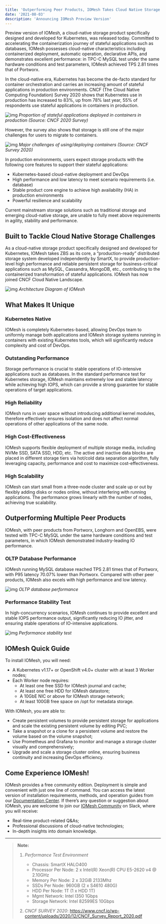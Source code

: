 ```yaml
---
title: 'Outperforming Peer Products, IOMesh Takes Cloud Native Storage to the Next Level'
date: '2021-08-03'
description: 'Announcing IOMesh Preview Version'
---
```


Preview version of IOMesh, a cloud-native storage product specifically designed and developed for Kubernetes, was released today. Committed to accelerating the containerization journey of stateful applications such as databases, IOMesh possesses cloud-native characteristics including containerized deployment, automatic operation, declarative APIs, and demonstrates excellent performance: in TPC-C MySQL test under the same hardware conditions and test parameters, IOMesh achieved TPS 2.81 times that of Portworx.

In the cloud-native era, Kubernetes has become the de-facto standard for container orchestration and carries an increasing amount of stateful applications in production environments. CNCF (The Cloud Native Computing Foundation) Survey 2020 shows that Kubernetes use in production has increased to 83%, up from 78% last year, 55% of respondents use stateful applications in containers in production.

![img](../../cncf_survey1.png)
*Proportion of stateful applications deployed in containers in production (Source: CNCF 2020 Survey)*

However, the survey also shows that storage is still one of the major challenges for users to migrate to containers.

![img](../../cncf_survey2.png)
*Major challenges of using/deploying containers (Source: CNCF Survey 2020)*

In production environments, users expect storage products with the following core features to support their stateful applications:

- Kubernetes-based cloud-native deployment and DevOps
- High performance and low latency to meet scenario requirements (i.e. database)
- Stable product core engine to achieve high availability (HA) in production environments
- Powerful resilience and scalability 

Current mainstream storage solutions such as traditional storage and emerging cloud-native storage, are unable to fully meet above requirements in agility, stability and performance.

## **Built to Tackle Cloud Native Storage Challenges**

As a cloud-native storage product specifically designed and developed for Kubernetes, IOMesh takes ZBS as its core, a “production-ready” distributed storage system developed independently by SmartX, to provide production-level high performance and reliable persistent storage for business-critical applications such as MySQL, Cassandra, MongoDB, etc., contributing to the containerized transformation of stateful applications. IOMesh has now joined CNCF Cloud Native Landscape.

![img](../../arch.png)
*Architecture Diagram of IOMesh*

## **What Makes It Unique**

### **Kubernetes Native**

IOMesh is completely Kubernetes-based, allowing DevOps team to uniformly manage both applications and IOMesh storage systems running in containers with existing Kubernetes tools, which will significantly reduce complexity and cost of DevOps.

### **Outstanding Performance**

Storage performance is crucial to stable operations of IO-intensive applications such as databases. In the standard performance test for Kubernetes storage, IOMesh maintains extremely low and stable latency while achieving high IOPS, which can provide a strong guarantee for stable operations of target applications.

### **High Reliability**

IOMesh runs in user space without introducing additional kernel modules, therefore effectively ensures isolation and does not affect normal operations of other applications of the same node.

### **High Cost-Effectiveness**

IOMesh supports flexible deployment of multiple storage media, including NVMe SSD, SATA SSD, HDD, etc. The active and inactive data blocks are placed in different storage tiers via hot/cold data separation algorithm, fully leveraging capacity, performance and cost to maximize cost-effectiveness.

### **High Scalability**

IOMesh can start small from a three-node cluster and scale up or out by flexibly adding disks or nodes online, without interfering with running applications. The performance grows linearly with the number of nodes, achieving true scalability.

## **Outperforming Multiple Peer Products**

IOMesh, with peer products from Portworx, Longhorn and OpenEBS, were tested with TPC-C MySQL under the same hardware conditions and test parameters, in which IOMesh demonstrated industry-leading IO performance.

### **OLTP Database Performance**

IOMesh running MySQL database reached TPS 2.81 times that of Portworx, with P95 latency 70.07% lower than Portworx. Compared with other peer products, IOMesh also excels with high performance and low latency.

![img](../../performance1.png)
*OLTP database performance* 

### **Performance Stability Test**

In high-concurrency scenarios, IOMesh continues to provide excellent and stable IOPS performance output, significantly reducing IO jitter, and ensuring stable operations of IO-intensive applications.

![img](../../performance2.png)
*Performance stability test*

## **IOMesh Quick Guide**

To install IOMesh, you will need:

- A Kubernetes v1.17+ or OpenShift v4.0+ cluster with at least 3 Worker nodes;
- Each Worker node requires:
  - At least one free SSD for IOMesh journal and cache;
  - At least one free HDD for IOMesh datastore;
  - A 10GbE NIC or above for IOMesh storage network;
  - At least 100GB free space on /opt for metadata storage.

With IOMesh, you are able to:

- Create persistent volumes to provide persistent storage for applications and scale the existing persistent volume by editing PVC;
- Take a snapshot or a clone for a persistent volume and restore the volume based on the volume snapshot;
- Use Prometheus and Grafana to monitor and manage a storage cluster visually and comprehensively;
- Upgrade and scale a storage cluster online, ensuring business continuity and increasing DevOps efficiency.

## **Come Experience IOMesh!**

IOMesh provides a free community edition. Deployment is simple and convenient with just one line of command. You can access the latest version of installation requirements, methods, and operation guides from our [Documentation Center](http://docs.iomesh.com/about-iomesh/introduction). If there’s any question or suggestion about IOMesh, you are welcome to join our [IOMesh Community](https://join.slack.com/t/iomesh/shared_invite/zt-pnqohdau-vZnhWMsm0ETSbPA_AJGCRw) on Slack, where you will receive:

- Real-time product-related Q&As;
- Professional discussions of cloud-native technologies;
- In-depth insights into domain knowledge.

------

> **Note:**
> 1. *Performance Test Environment*  
>     - Chassis: SmartX HALO400
>     - Processor Per Node: 2 x Intel(R) Xeon(R) CPU E5-2620 v4 @ 2.10GHz
>     - Memory Per Node: 2 x 32GiB 2133Mhz
>     - SSDs Per Node: 960GB (2 x S4610 480G)
>     - HDD Per Node: 1T (1 x HDD 1T)
>     - Mgmt Network: Intel I350 1Gbps
>     - Storage Network: Intel 82599ES 10Gbps
>
> 2. *CNCF SURVEY 2020*: https://www.cncf.io/wp-content/uploads/2020/12/CNCF_Survey_Report_2020.pdf